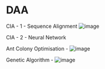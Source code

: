 # DAA
CIA - 1 - Sequence Alignment 
![image](https://user-images.githubusercontent.com/99064806/230105230-686ac2e4-f171-4b08-9c5d-4f968ef48b4a.png)


CIA - 2 - Neural Network

Ant Colony Optimisation - 
![image](https://user-images.githubusercontent.com/99064806/230089965-c1cf066b-521a-42fe-a50e-b9d2c67308d4.png)

Genetic Algorithm -
![image](https://user-images.githubusercontent.com/99064806/230090033-dddca336-6c19-4dfa-9e52-a7251b0362b7.png)
